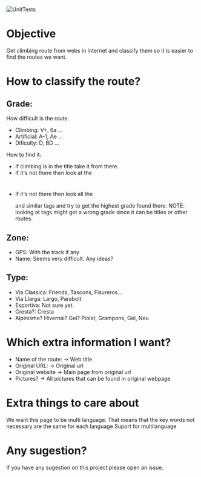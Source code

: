 ![UnitTests](https://github.com/acocauab/climbinghub/workflows/UnitTests/badge.svg)

Objective
=========

Get climbing route from webs in internet and classify them so it is easier to
find the routes we want.

How to classify the route?
==========================

Grade:
------
How difficult is the route.
  
- Climbing: V+, 6a ...
- Artificial: A-1, Ae ...
- Dificulty: D, BD ...


How to find it:
- If climbing is in the title take it from there.
- If it's not there then look at the <h1></h1> <h2></h2> <h3></h3>
- If it's not there then look all the <p></p> and similar tags and try to get
  the highest grade found there. NOTE: looking at <a> tags might get a wrong 
  grade since it can be titles or other routes.

Zone:
-----

  - GPS: With the track if any
  - Name: Seems very difficult. Any ideas?

Type:
-----

  - Via Classica: Friends, Tascons, Fisureros...
  - Via Llarga: Largo, Parabolt
  - Esportiva: Not sure yet.
  - Cresta?: Cresta
  - Alpinisme? Hivernal? Gel? Piolet, Grampons, Gel, Neu

Which extra information I want?
===============================

- Name of the route: -> Web title
- Original URL: -> Original url
- Original website -> Main page from original url
- Pictures? -> All pictures that can be found in original webpage

Extra things to care about
==========================

We want this page to be multi language.
That means that the key words not necessary are the same for each language
Suport for multilanguage

Any sugestion?
==============

If you have any sugestion on this project please open an issue.


